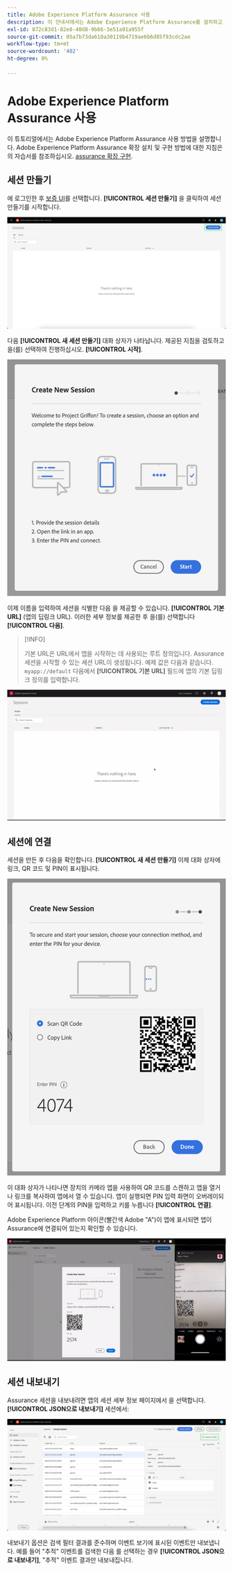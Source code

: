```yaml
---
title: Adobe Experience Platform Assurance 사용
description: 이 안내서에서는 Adobe Experience Platform Assurance를 설치하고 구현한 후 이를 사용하는 방법을 설명합니다.
exl-id: 872c83d1-82e8-40d8-9b66-3e51a91a955f
source-git-commit: 05a7b73da610a30119b4719ae6b6d85f93cdc2ae
workflow-type: tm+mt
source-wordcount: '402'
ht-degree: 0%

---
```


# Adobe Experience Platform Assurance 사용

이 튜토리얼에서는 Adobe Experience Platform Assurance 사용 방법을 설명합니다. Adobe Experience Platform Assurance 확장 설치 및 구현 방법에 대한 지침은 의 자습서를 참조하십시오. [assurance 확장 구현](./implement-assurance.md).

## 세션 만들기

에 로그인한 후 [보증 UI](https://experience.adobe.com/assurance)를 선택합니다. **[!UICONTROL 세션 만들기]** 을 클릭하여 세션 만들기를 시작합니다.

![[세션 생성] 버튼이 강조 표시되어 세션을 생성할 수 있는 위치를 보여 줍니다.](./images/using-assurance/create-session.png)

다음 **[!UICONTROL 새 세션 만들기]** 대화 상자가 나타납니다. 제공된 지침을 검토하고 을(를) 선택하여 진행하십시오. **[!UICONTROL 시작]**.

![Assurance 사용 방법에 대한 지침이 표시된 새 세션 만들기 대화 상자가 표시됩니다.](./images/using-assurance/create-new-session.png)

이제 이름을 입력하여 세션을 식별한 다음 을 제공할 수 있습니다. **[!UICONTROL 기본 URL]** (앱의 딥링크 URL). 이러한 세부 정보를 제공한 후 을(를) 선택합니다 **[!UICONTROL 다음]**.

>[!INFO]
>
>기본 URL은 URL에서 앱을 시작하는 데 사용되는 루트 정의입니다. Assurance 세션을 시작할 수 있는 세션 URL이 생성됩니다. 예제 값은 다음과 같습니다. `myapp://default` 다음에서 **[!UICONTROL 기본 URL]** 필드에 앱의 기본 딥링크 정의를 입력합니다.

![새 세션을 만드는 전체 워크플로가 표시됩니다.](./images/using-assurance/create-session.gif)

## 세션에 연결

세션을 만든 후 다음을 확인합니다. **[!UICONTROL 새 세션 만들기]** 이제 대화 상자에 링크, QR 코드 및 PIN이 표시됩니다.

![Assurance 세션에 연결하는 옵션을 보여 주는 대화 상자가 표시됩니다.](./images/using-assurance/create-new-session-pin.png)

이 대화 상자가 나타나면 장치의 카메라 앱을 사용하여 QR 코드를 스캔하고 앱을 열거나 링크를 복사하여 앱에서 열 수 있습니다. 앱이 실행되면 PIN 입력 화면이 오버레이되어 표시됩니다. 이전 단계의 PIN을 입력하고 키를 누릅니다 **[!UICONTROL 연결]**.

Adobe Experience Platform 아이콘(빨간색 Adobe &quot;A&quot;)이 앱에 표시되면 앱이 Assurance에 연결되어 있는지 확인할 수 있습니다.

![Assurance 세션에 응용 프로그램을 연결하는 전체 워크플로가 표시됩니다.](./images/using-assurance/connect-session.gif)

## 세션 내보내기

Assurance 세션을 내보내려면 앱의 세션 세부 정보 페이지에서 을 선택합니다. **[!UICONTROL JSON으로 내보내기]** 세션에서:

![세션 내보내기](./images/using-assurance/export-session.png)

내보내기 옵션은 검색 필터 결과를 준수하며 이벤트 보기에 표시된 이벤트만 내보냅니다. 예를 들어 &quot;추적&quot; 이벤트를 검색한 다음 를 선택하는 경우 **[!UICONTROL JSON으로 내보내기]**, &quot;추적&quot; 이벤트 결과만 내보내집니다.
